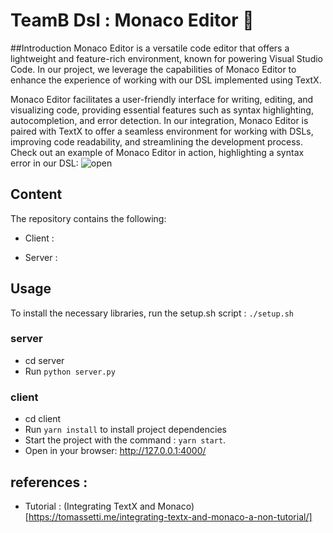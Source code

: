 # TeamB Dsl : Monaco Editor 🎵 

##Introduction 
Monaco Editor is a versatile code editor that offers a lightweight and feature-rich environment, known for powering Visual Studio Code. In our project, we leverage the capabilities of Monaco Editor to enhance the experience of working with our DSL implemented using TextX.

Monaco Editor facilitates a user-friendly interface for writing, editing, and visualizing code, providing essential features such as syntax highlighting, autocompletion, and error detection. In our integration, Monaco Editor is paired with TextX to offer a seamless environment for working with DSLs, improving code readability, and streamlining the development process.
Check out an example of Monaco Editor in action, highlighting a syntax error in our DSL:
![open]([https://github.com/pns-si5-al-course/al-newbank-23-24-al-23-24-b-v5/blob/main/adr/images/circuit-breaker-open.png](https://github.com/benaissanadim/DSL-MusicML-TeamB/blob/monaco_editor/src/textx-monaco/monaco-editor.PNG))

## Content

The repository contains the following:

- Client : 

- Server :

## Usage 

To install the necessary libraries, run the setup.sh script : ```./setup.sh ```

### server 
- cd server 
- Run ```python server.py ```
### client  
- cd client
- Run ``` yarn install ``` to install project dependencies
- Start the project with the command : ``` yarn start ```.
- Open in your browser: http://127.0.0.1:4000/


## references :

- Tutorial : (Integrating TextX and Monaco)[https://tomassetti.me/integrating-textx-and-monaco-a-non-tutorial/]







